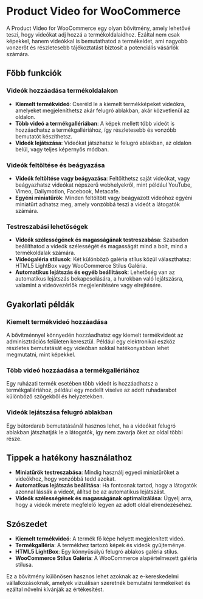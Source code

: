 # Product Video for WooCommerce

A Product Video for WooCommerce egy olyan bővítmény, amely lehetővé teszi, hogy videókat adj hozzá a termékoldalaidhoz. Ezáltal nem csak képekkel, hanem videókkal is bemutathatod a termékeidet, ami nagyobb vonzerőt és részletesebb tájékoztatást biztosít a potenciális vásárlók számára.

## Főbb funkciók

### Videók hozzáadása termékoldalakon

- **Kiemelt termékvideó**: Cseréld le a kiemelt termékképeket videókra, amelyeket megjeleníthetsz akár felugró ablakban, akár közvetlenül az oldalon.
- **Több videó a termékgallériában**: A képek mellett több videót is hozzáadhatsz a termékgallériához, így részletesebb és vonzóbb bemutatót készíthetsz.
- **Videók lejátszása**: Videókat játszhatsz le felugró ablakban, az oldalon belül, vagy teljes képernyős módban.

### Videók feltöltése és beágyazása

- **Videók feltöltése vagy beágyazása**: Feltölthetsz saját videókat, vagy beágyazhatsz videókat népszerű webhelyekről, mint például YouTube, Vimeo, Dailymotion, Facebook, Metacafe.
- **Egyéni miniatűrök**: Minden feltöltött vagy beágyazott videóhoz egyéni miniatűrt adhatsz meg, amely vonzóbbá teszi a videót a látogatók számára.

### Testreszabási lehetőségek

- **Videók szélességének és magasságának testreszabása**: Szabadon beállíthatod a videók szélességét és magasságát mind a bolt, mind a termékoldalak számára.
- **Videógaléria stílusok**: Két különböző galéria stílus közül választhatsz: HTML5 LightBox vagy WooCommerce Stílus Galéria.
- **Automatikus lejátszás és egyéb beállítások**: Lehetőség van az automatikus lejátszás bekapcsolására, a hurokban való lejátszásra, valamint a videóvezérlők megjelenítésére vagy elrejtésére.

## Gyakorlati példák

### Kiemelt termékvideó hozzáadása

A bővítménnyel könnyedén hozzáadhatsz egy kiemelt termékvideót az adminisztrációs felületen keresztül. Például egy elektronikai eszköz részletes bemutatását egy videóban sokkal hatékonyabban lehet megmutatni, mint képekkel.

### Több videó hozzáadása a termékgallériához

Egy ruházati termék esetében több videót is hozzáadhatsz a termékgallériához, például egy modellt viselve az adott ruhadarabot különböző szögekből és helyzetekben.

### Videók lejátszása felugró ablakban

Egy bútordarab bemutatásánál hasznos lehet, ha a videókat felugró ablakban játszhatják le a látogatók, így nem zavarja őket az oldal többi része.

## Tippek a hatékony használathoz

- **Miniatűrök testreszabása**: Mindig használj egyedi miniatűröket a videókhoz, hogy vonzóbbá tedd azokat.
- **Automatikus lejátszás beállítása**: Ha fontosnak tartod, hogy a látogatók azonnal lássák a videót, állítsd be az automatikus lejátszást.
- **Videók szélességének és magasságának optimalizálása**: Ügyelj arra, hogy a videók mérete megfelelő legyen az adott oldal elrendezéséhez.

## Szószedet

- **Kiemelt termékvideó**: A termék fő képe helyett megjelenített videó.
- **Termékgalléria**: A termékhez tartozó képek és videók gyűjteménye.
- **HTML5 LightBox**: Egy könnyűsúlyú felugró ablakos galéria stílus.
- **WooCommerce Stílus Galéria**: A WooCommerce alapértelmezett galéria stílusa.

Ez a bővítmény különösen hasznos lehet azoknak az e-kereskedelmi vállalkozásoknak, amelyek vizuálisan szeretnék bemutatni termékeiket és ezáltal növelni kívánják az értékesítést.